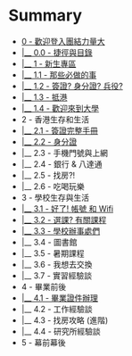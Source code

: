 # Summary

* [0 - 歡迎登入團結力量大](README.md)
* [\|\_\_ 0.0 - 捷徑與目錄](chapter1.md)
* [\|\_\_ 1 - 新生專區](1-zhi-hui-cao-zuo-yi-ci-de-xin-sheng-zhuan-qu.md)
* [\|\_\_ 1.1 - 那些必做的事](11-na-xie-bi-zuo-de-shi.md)
* [\|\_\_ 1.2 - 簽證? 身分證? 兵役?](12-qian-8b493f-shen-fen-8b493f.md)
* [\|\_\_ 1.3 - 抵港](13-di-gang.md)
* [\|\_\_ 1.4 - 歡迎來到大學](14-huan-ying-lai-dao-da-xue.md)
* 2 - 香港生存和生活
* [\|\_\_ 2.1 - 簽證完整手冊](21-qian-zheng-wan-zheng-shou-ce.md)
* [\|\_\_ 2.2 - 身分證](22-shen-fen-zheng.md)
* \|\_\_ 2.3 - 手機門號與上網
* \|\_\_ 2.4 - 銀行 & 八達通
* \|\_\_ 2.5 - 找房?!
* \|\_\_ 2.6 - 吃喝玩樂
* 3 - 學校生存與生活
* [\|\_\_ 3.1 - 好了! 帳號 和 Wifi](31-hao-4e8621-zhang-hao-he-wifi.md)
* [\|\_\_ 3.2 - 選課? 有關課程](32-xuan-8ab23f.md)
* [\|\_\_ 3.3 - 學校辦事處們](33-xue-xiao-ban-shi-chu-men.md)
* \|\_\_ 3.4 - 圖書館
* \|\_\_ 3.5 - 暑期課程
* \|\_\_ 3.6 - 我想去交換
* \|\_\_ 3.7 - 實習經驗談
* 4 - 畢業前後
* [\|\_\_ 4.1 - 畢業證件辦理](41-bi-ye-zheng-jian-ban-li.md)
* \|\_\_ 4.2 - 工作經驗談
* \|\_\_ 4.3 - 找房攻略 \(進階\)
* \|\_\_ 4.4 - 研究所經驗談
* 5 - 幕前幕後

